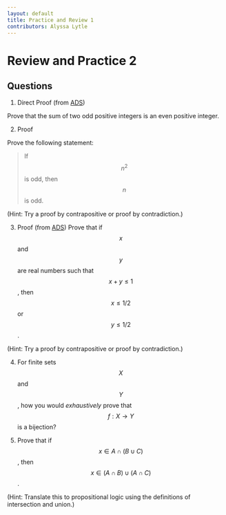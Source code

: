 ```yaml
---
layout: default
title: Practice and Review 1
contributors: Alyssa Lytle
---
```


# Review and Practice 2

## Questions



1. Direct Proof (from [ADS](https://discretemath.org/))

Prove that the sum of two odd positive integers is an even positive integer.

2. Proof

Prove the following statement:

> If $$n^2$$ is odd, then $$n$$ is odd.

(Hint: Try a proof by contrapositive or proof by contradiction.)

3. Proof (from [ADS](https://discretemath.org/)) 
Prove that if $$x$$ and $$y$$ are real numbers such that $$x +y \leq 1$$, then $$x \leq 1/2$$ or $$y \leq 1/2$$.

(Hint: Try a proof by contrapositive or proof by contradiction.)

4. For finite sets $$X$$ and $$Y$$, how you would *exhaustively* prove that $$f: X \to Y$$ is a bijection?

5. Prove that if $$ x \in A \cap (B \cup C)$$, then $$x \in (A \cap B) \cup (A \cap C)$$. 

(Hint: Translate this to propositional logic using the definitions of intersection and union.)